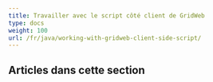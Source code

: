 ```yaml
---
title: Travailler avec le script côté client de GridWeb
type: docs
weight: 100
url: /fr/java/working-with-gridweb-client-side-script/
---
```


## **Articles dans cette section**

